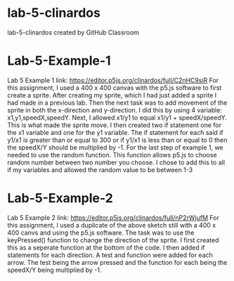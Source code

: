 # lab-5-clinardos
lab-5-clinardos created by GitHub Classroom

# Lab-5-Example-1
Lab 5 Example 1 link: https://editor.p5js.org/clinardos/full/C2nHC9siR 
For this assignment, I used a 400 x 400 canvas with the p5.js software to first create a sprite. After creating my sprite, which I had just added a sprite I had made in a previous lab. Then the next task was to add movement of the sprite in both the x-direction and y-direction. I did this by using 4 variable: x1,y1,speedX,speedY. Next, I allowed x1/y1 to equal x1/y1 + speedX/speedY. This is what made the sprite move. I then created two if statement one for the x1 variable and one for the y1 variable. The if statement for each said if y1/x1 is greater than or equal to 300 or if y1/x1 is less than or equal to 0 then the speedX/Y should be multiplied by -1. For the last step of example 1, we needed to use the random function. This function allows p5.js to choose random number between two number you choose. I chose to add this to all if my variables and allowed the random value to be between 1-3

# Lab-5-Example-2
Lab 5 Example 2 link: https://editor.p5js.org/clinardos/full/nP2rWjufM
For this assignment, I used a duplicate of the above sketch still with a 400 x 400 canvs and using the p5.js software. The task was to use the keyPressed() function to change the direction of the sprite. I first created this as a seperate function at the bottom of the code. I then added if statements for each direction. A test and function were added for each arrow. The test being the arrow pressed and the function for each being the speedX/Y being multiplied by -1. 
